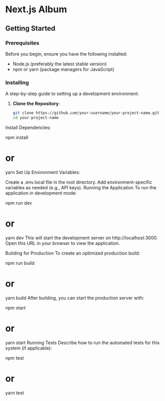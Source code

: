 # Next.js Album

## Getting Started


### Prerequisites

Before you begin, ensure you have the following installed:
- Node.js (preferably the latest stable version)
- npm or yarn (package managers for JavaScript)

### Installing

A step-by-step guide to setting up a development environment.

1. **Clone the Repository**:
   ```bash
   git clone https://github.com/your-username/your-project-name.git
   cd your-project-name
Install Dependencies:


npm install
# or
yarn
Set Up Environment Variables:

Create a .env.local file in the root directory.
Add environment-specific variables as needed (e.g., API keys).
Running the Application
To run the application in development mode:

npm run dev
# or
yarn dev
This will start the development server on http://localhost:3000. Open this URL in your browser to view the application.

Building for Production
To create an optimized production build:

npm run build
# or
yarn build
After building, you can start the production server with:

npm start
# or
yarn start
Running Tests
Describe how to run the automated tests for this system (if applicable):

npm test
# or
yarn test